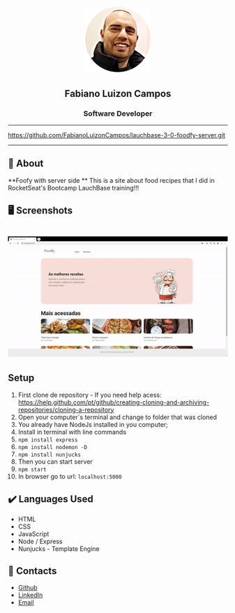 <h1 align="center">
    <img height=150px src="foto-logo.png">
</h1>

<h2 align="center">
    Fabiano Luizon Campos
</h2>

<h3 align="center">
    Software Developer
</h3>

---

https://github.com/FabianoLuizonCampos/lauchbase-3-0-foodfy-server.git

---

## 👾 About
**Foofy with server side ** This is a site about food recipes that I did in RocketSeat's Bootcamp LauchBase training!!!

## 🖥️ Screenshots

<h1 align="center">
    <img src="foodfy_vid.gif">
</h1>

## Setup

1. First clone de repository - If you need help acess: https://help.github.com/pt/github/creating-cloning-and-archiving-repositories/cloning-a-repository
2. Open your computer´s terminal and change to folder that was cloned
3. You already have NodeJs installed in you computer;
4. Install in terminal with line commands  
5. `npm install express`
6. `npm install nodemon -D`
7. `npm install nunjucks`
8. Then you can start server
9. `npm start`
10. In browser go to url: `localhost:5000`

## ✔️ Languages Used
- HTML
- CSS
- JavaScript 
- Node / Express
- Nunjucks - Template Engine

## 📇 Contacts
- <a href="https://github.com/FabianoLuizonCampos" target="_blank">Github</a>
- <a href="https://www.linkedin.com/in/fabianoluizoncampos" target="_blank">LinkedIn</a>
- <a href="mailto:fabianoluizoncampos@gmail.com" target="_blank">Email</a>

